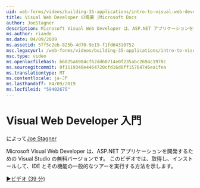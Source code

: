 ```yaml
---
uid: web-forms/videos/building-35-applications/intro-to-visual-web-developer
title: Visual Web Developer の概要 |Microsoft Docs
author: JoeStagner
description: Microsoft Visual Web Developer は、ASP.NET アプリケーションを開発するための Visual Studio の無料バージョンです。 このビデオでは、取得し、それと t をインストールする方法を説明しています.
ms.author: riande
ms.date: 04/09/2009
ms.assetid: 5ff5c2eb-825b-4d70-9e19-f1fd64310752
msc.legacyurl: /web-forms/videos/building-35-applications/intro-to-visual-web-developer
msc.type: video
ms.openlocfilehash: b6825a6984cf62dd60714e0f235abc2694c1978c
ms.sourcegitcommit: 0f1119340e4464720cfd16d0ff15764746ea1fea
ms.translationtype: MT
ms.contentlocale: ja-JP
ms.lasthandoff: 04/09/2019
ms.locfileid: "59402675"
---
```

# <a name="intro-to-visual-web-developer"></a>Visual Web Developer 入門

によって[Joe Stagner](https://github.com/JoeStagner)

Microsoft Visual Web Developer は、ASP.NET アプリケーションを開発するための Visual Studio の無料バージョンです。 このビデオでは、取得し、インストールして、IDE とその機能の一般的なツアーを実行する方法を示します。

[&#9654;ビデオ (39 分)](https://channel9.msdn.com/Blogs/ASP-NET-Site-Videos/intro-to-visual-web-developer)
